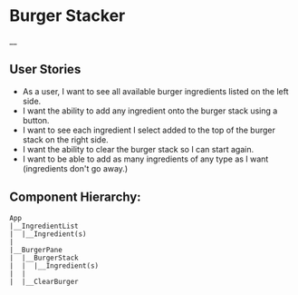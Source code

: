 # Burger Stacker

__
## User Stories
* As a user, I want to see all available burger ingredients listed on the left side.
* I want the ability to add any ingredient onto the burger stack using a button.
* I want to see each ingredient I select added to the top of the burger stack on the right side.
* I want the ability to clear the burger stack so I can start again.
* I want to be able to add as many ingredients of any type as I want (ingredients don't go away.)

## Component Hierarchy:

```
App
|__IngredientList
|  |__Ingredient(s)
|
|__BurgerPane
|  |__BurgerStack
|  |  |__Ingredient(s)
|  |
|  |__ClearBurger
```